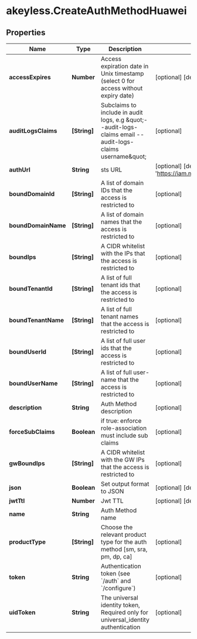 # akeyless.CreateAuthMethodHuawei

## Properties

Name | Type | Description | Notes
------------ | ------------- | ------------- | -------------
**accessExpires** | **Number** | Access expiration date in Unix timestamp (select 0 for access without expiry date) | [optional] [default to 0]
**auditLogsClaims** | **[String]** | Subclaims to include in audit logs, e.g \&quot;--audit-logs-claims email --audit-logs-claims username\&quot; | [optional] 
**authUrl** | **String** | sts URL | [optional] [default to &#39;https://iam.myhwclouds.com:443/v3&#39;]
**boundDomainId** | **[String]** | A list of domain IDs that the access is restricted to | [optional] 
**boundDomainName** | **[String]** | A list of domain names that the access is restricted to | [optional] 
**boundIps** | **[String]** | A CIDR whitelist with the IPs that the access is restricted to | [optional] 
**boundTenantId** | **[String]** | A list of full tenant ids that the access is restricted to | [optional] 
**boundTenantName** | **[String]** | A list of full tenant names that the access is restricted to | [optional] 
**boundUserId** | **[String]** | A list of full user ids that the access is restricted to | [optional] 
**boundUserName** | **[String]** | A list of full user-name that the access is restricted to | [optional] 
**description** | **String** | Auth Method description | [optional] 
**forceSubClaims** | **Boolean** | if true: enforce role-association must include sub claims | [optional] 
**gwBoundIps** | **[String]** | A CIDR whitelist with the GW IPs that the access is restricted to | [optional] 
**json** | **Boolean** | Set output format to JSON | [optional] [default to false]
**jwtTtl** | **Number** | Jwt TTL | [optional] [default to 0]
**name** | **String** | Auth Method name | 
**productType** | **[String]** | Choose the relevant product type for the auth method [sm, sra, pm, dp, ca] | [optional] 
**token** | **String** | Authentication token (see &#x60;/auth&#x60; and &#x60;/configure&#x60;) | [optional] 
**uidToken** | **String** | The universal identity token, Required only for universal_identity authentication | [optional] 


